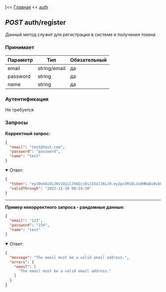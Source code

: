 [<< [Главная](./../../../../README.md) << [auth](./../index.md)

## <i>POST</i> auth/register

Данный метод служит для регистрации в системе и получения токена

### Принимает

| Параметр | Тип          | Обязательный |
|----------|--------------|--------------|
| email    | string/email | да           |
| password | string       | да           |
| name     | string       | да           |

### Аутентификация

Не требуется

### Запросы

**Корректный запрос:**

```json
{
  "email": "test@test.com",
  "password": "password",
  "name": "test"
}
```

<details open>
<summary>Ответ:</summary>

```json
{
  "token": "eyJ0eXAiOiJKV1QiLCJhbGciOiJIUzI1NiJ9.eyJpc3MiOiJodHRwOi8vbG9jYWxob3N0L2F1dGgvcmVnaXN0ZXIiLCJpYXQiOjE2NzE3ODM4NzAsImV4cCI6MTY3MjM4ODY3MCwibmJmIjoxNjcxNzgzODcwLCJqdGkiOiJkYVhPc3dVd1dFeG5nVjA0Iiwic3ViIjoiMzg3OCIsInBydiI6IjIzYmQ1Yzg5NDlmNjAwYWRiMzllNzAxYzQwMDg3MmRiN2E1OTc2ZjciLCJyb2xlcyI6W10sImF1ZCI6ImN1cnJlbmN5In0.Mz0Yg-uS3McUJZVD-D1WoquVZ2eXQRMAmiax01URCyo",
  "validThrough": "2022-12-30 08:24:30"
}
```

</details>

---

**Пример некорректного запроса - рандомные данные:**

```json
{
  "email": "123",
  "password": "234",
  "name": "test"
}
```

<details open>
<summary>Ответ:</summary>

```json
{
  "message": "The email must be a valid email address.",
  "errors": {
    "email": [
      "The email must be a valid email address."
    ]
  }
}
```

</details>